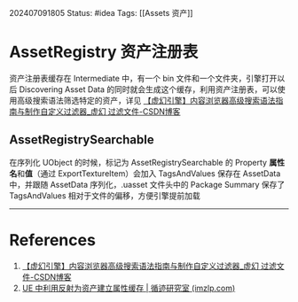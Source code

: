 202407091805
Status: #idea
Tags: [[Assets 资产]]
# AssetRegistry 资产注册表
资产注册表缓存在 Intermediate 中，有一个 bin 文件和一个文件夹，引擎打开以后 Discovering Asset Data 的同时就会生成这个缓存，利用资产注册表，可以使用高级搜索语法筛选特定的资产，详见 [【虚幻引擎】内容浏览器高级搜索语法指南与制作自定义过滤器_虚幻 过滤文件-CSDN博客](https://blog.csdn.net/Utwelve/article/details/131099893)
## AssetRegistrySearchable
在序列化 UObject 的时候，标记为 AssetRegistrySearchable 的 Property **属性名**和**值**（通过 ExportTextureItem）会加入 TagsAndValues 保存在 AssetData 中，并跟随 AssetData 序列化，.uasset 文件头中的 Package Summary 保存了 TagsAndValues 相对于文件的偏移，方便引擎提前加载

---
# References
1. [【虚幻引擎】内容浏览器高级搜索语法指南与制作自定义过滤器_虚幻 过滤文件-CSDN博客](https://blog.csdn.net/Utwelve/article/details/131099893)
2. [UE 中利用反射为资产建立属性缓存 | 循迹研究室 (imzlp.com)](https://imzlp.com/posts/71162/)